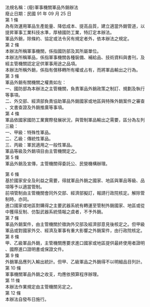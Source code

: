 法規名稱：(廢)軍事機關軍品外銷辦法  
廢止日期：民國 91 年 09 月 25 日  
第 1 條  
為有效運用軍品生產能量、降低成本、提高品質，建立適當外銷管道，以  
提昇軍事工業科技水準，厚植國防工業，特訂定本辦法。  
軍品外銷，除條約、協定或法令另有規定者外，依本辦法之規定。  
第 2 條  
本辦法所稱軍事機關，係指國防部及其所屬單位。  
本辦法所稱軍品，係指軍事機關各種裝備、補給品、技術資料與書刊，及  
經主管機關認定足供軍事用途之品項。  
本辦法所稱外銷，係指有償移轉所有權或占有，而將軍品輸出之行為。  
第 3 條  
軍品外銷有關機關之權責如左：  
一、國防部為本辦法之主管機關，負責軍品外銷政策之制訂、規劃及執行  
等事項。  
二、外交部、經濟部負責協助軍品外銷國家或地區與特殊外銷案件之審查  
、文書查證及外銷推廣等事項。  
第 4 條  
軍品依國家國防工業實際發展狀況，與管制軍品輸出之需要，區分為左列  
三級：  
一、甲級：特殊性軍品。  
二、乙級：傳統性軍品。  
三、丙級：軍民適用之一般性軍品。  
軍品等級及外銷項目由主管機關定之。  
第 5 條  
軍品外銷及宣傳，主管機關得委託公、民營機構辦理。  


第 6 條  
基於國家安全及利益之需要，得就軍品外銷之國家、地區與軍品等級、品  
項等予以適當管制。  
前項管制由主管機關會同外交部、經濟部擬訂，報請行政院核定。解除管  
制時，亦同。  
進口國家或地區對購得之主要武器系統有轉運至管制外銷國家、地區或從  
中獲得反制、仿製武器系統情報之虞者，不予外銷。  
第 7 條  
軍品外銷案件，由主管機關於徵詢外交部及經濟部意見後核定之。但甲級  
軍品或對國家外交、經濟及軍事有重大影響之外銷案件，由行政院核定。  
第 8 條  
甲、乙級軍品外銷，主管機關應要求進口國家或地區提供最終使用者證明  
、國際進口證明書或保證文件。  
第 9 條  
外銷軍品應列入輸出統計。但甲、乙級軍品之外銷得不以明細品目列計。  
第 10 條  
軍事機關軍品外銷之收支，均應依預算程序辦理。  
第 11 條  
本辦法作業規定由主管機關另定之。  
第 12 條  
本辦法自發布日施行。  


